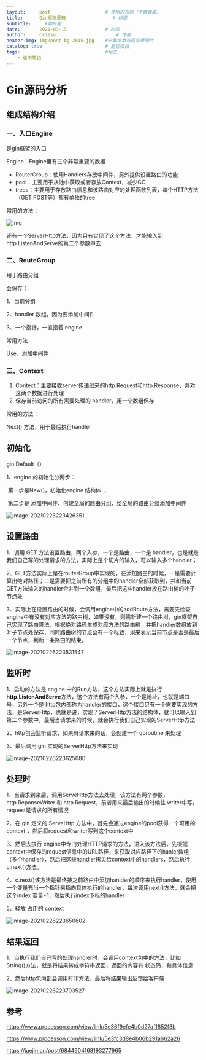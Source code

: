 ```yaml
---
layout:     post   				    # 使用的布局（不需要改）
title:      Gin框架源码 				# 标题 
subtitle:     #副标题
date:       2021-03-15 				# 时间
author:     Crissu 						# 作者
header-img: img/post-bg-2015.jpg 	#这篇文章标题背景图片
catalog: true 						# 是否归档
tags:								#标签
    - 读书笔记
---
```




# Gin源码分析

## 组成结构介绍

### 一、入口Engine

是gin框架的入口

Engine：Engine里有三个非常重要的数据

- RouterGroup：使用Handlers存放中间件，另外提供设置路由的功能
- pool：主要用于从池中获取或者存放Context，减少GC
- trees：主要用于存放路由信息和该路由对应的处理函数列表，每个HTTP方法（GET POST等）都有单独的tree



常用的方法：

![img](Gin框架源码.assets/1724b145666b622b)

还有一个ServerHttp方法，因为只有实现了这个方法，才能输入到http.ListenAndServe的第二个参数中去



### 二、RouteGroup

用于路由分组

会保存：

1、当前分组

2、handler 数组，因为要添加中间件

3、一个指针，一直指着 engine



常用方法

Use，添加中间件







### 三、Context

1. Context：主要接收server传递过来的http.Request和http.Response，并对这两个数据进行处理
2. 保存当前访问的所有需要处理的 handler，用一个数组保存



常用的方法：

Next() 方法，用于最后执行handler







## 初始化

gin.Default（）

1、engine 的初始化分两步：

​		第一步是New()，初始化engine 结构体 ； 

​		第二步是 添加中间件、创建全局的路由分组、给全局的路由分组添加中间件



![image-20210226223426351](C:\Users\13750\OneDrive\文档\学习笔记\Golang冲冲冲\Gin框架源码.assets\image-20210226223426351.png)



## 设置路由

1、调用 GET 方法设置路由，两个入参，一个是路由，一个是 handler，也是就是我们自己写的处理请求的方法，实际上是个切片的输入，可以输入多个handler；

2、GET方法实际上是在routerGroup中实现的，在添加路由的时候，一是需要计算出绝对路径；二是需要把之前所有的分组中的handler全部获取到，并和当前GET方法输入的handler合并到一个数组，最后把这些handler放在路由树的叶子节点处

3、实际上在设置路由的时候，会调用engine中的addRoute方法，需要先检查engine中有没有对应方法的路由树，如果没有，则需新建一个路由树，gin框架自己实现了路由算法，根据绝对路径生成对应方法的路由树，并把handler数组放到叶子节点处保存，同时路由树的节点会有一个标致，用来表示当前节点是否是最后一个节点，判断一条路由的结束。



![image-20210226223531547](C:\Users\13750\OneDrive\文档\学习笔记\Golang冲冲冲\Gin框架源码.assets\image-20210226223531547.png)





## 监听时

1、启动的方法是 engine 中的Run方法，这个方法实际上就是执行 **http.ListenAndServe**方法，这个方法有两个入参，一个是地址，也就是端口号，另外一个是 http包内部称为handler的接口，这个接口只有一个需要实现的方法，是ServerHttp，也就是说，实现了ServerHttp方法的结构体，就可以输入到第二个参数中，最后当请求来的时候，就会执行我们自己实现的ServerHttp方法

2、http包会监听请求，如果有请求来的话，会创建一个 goroutine 来处理

3、最后调用 gin 实现的ServerHttp方法来实现



![image-20210226223625080](C:\Users\13750\OneDrive\文档\学习笔记\Golang冲冲冲\Gin框架源码.assets\image-20210226223625080.png)



## 处理时

1、当请求到来后，调用ServeHttp方法去处理，该方法有两个参数，http.ReponseWriter 和 http.Request，前者用来最后输出的时候往 writer中写，request是请求的所有情况

2、在 gin 定义的 ServeHttp 方法中，首先会通过engine的pool获得一个可用的context ，然后将request和writer写到这个context中

3、然后去执行 engine中专门处理HTTP请求的方法，进入该方法后，先根据context中保存的request信息中的URL路径，来获取对应路径下的hanler数组（多个handler），然后把这些handler拷贝给context中的handlers，然后执行c.next()方法。

4、c.next()该方法是最终按之前路由中添加hanlder的顺序来执行handler，使用一个变量充当一个指针来指向具体执行的handler，每次调用next()方法，就会把这个index 变量+1，然后执行index下标的handler

5、释放 占用的 context

![image-20210226223650602](C:\Users\13750\OneDrive\文档\学习笔记\Golang冲冲冲\Gin框架源码.assets\image-20210226223650602.png)



## 结果返回

1、当执行我们自己写的处理handler时，会调用context包中的方法，比如String()方法，就是将结果转成字符串返回，返回的内容有 状态码，和具体信息

2、然后http包内部会调用打印方法，最后将结果输出反馈给客户端

![image-20210226223703527](C:\Users\13750\OneDrive\文档\学习笔记\Golang冲冲冲\Gin框架源码.assets\image-20210226223703527.png)



## 参考

https://www.processon.com/view/link/5e36f9efe4b0d27af1852f3b

https://www.processon.com/view/link/5e3fc3d8e4b06b291a662a26

https://juejin.cn/post/6844904168193277965